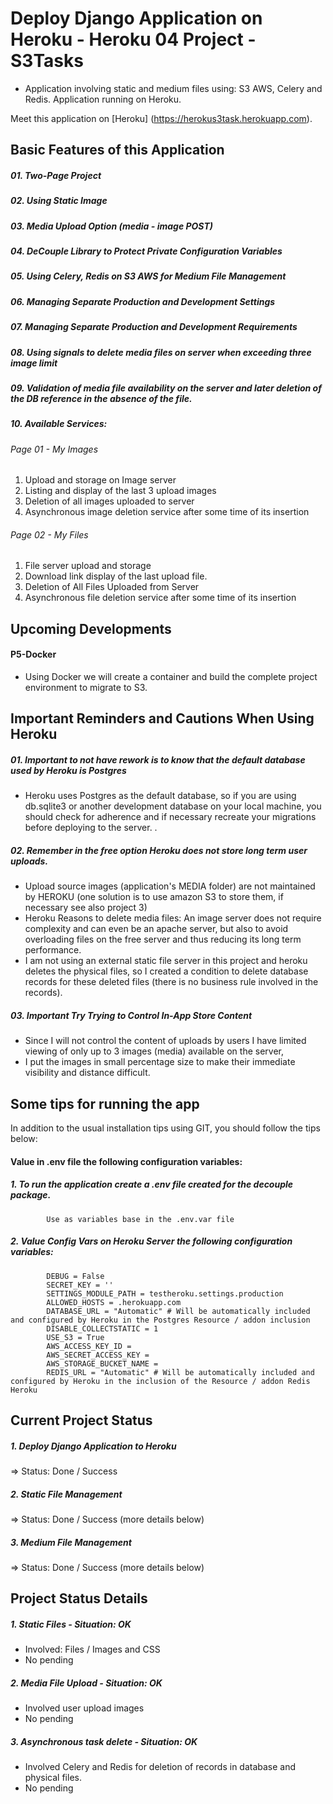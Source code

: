 # Deploy Django Application on Heroku - Heroku 04 Project - S3Tasks
* Application involving static and medium files using: S3 AWS, Celery and Redis. Application running on Heroku.

Meet this application on [Heroku] (https://herokus3task.herokuapp.com).

## Basic Features of this Application
##### 01. Two-Page Project
##### 02. Using Static Image
##### 03. Media Upload Option (media - image POST)
##### 04. DeCouple Library to Protect Private Configuration Variables
##### 05. Using Celery, Redis on S3 AWS for Medium File Management
##### 06. Managing Separate Production and Development Settings
##### 07. Managing Separate Production and Development Requirements
##### 08. Using signals to delete media files on server when exceeding three image limit
##### 09. Validation of media file availability on the server and later deletion of the DB reference in the absence of the file.
##### 10. Available Services:
###### Page 01 - My Images
   01. Upload and storage on Image server
   02. Listing and display of the last 3 upload images
   03. Deletion of all images uploaded to server
   04. Asynchronous image deletion service after some time of its insertion
###### Page 02 - My Files
   01. File server upload and storage
   02. Download link display of the last upload file.
   03. Deletion of All Files Uploaded from Server
   04. Asynchronous file deletion service after some time of its insertion

## Upcoming Developments
#### P5-Docker
* Using Docker we will create a container and build the complete project environment to migrate to S3.
           
## Important Reminders and Cautions When Using Heroku
##### 01. Important to not have rework is to know that the default database used by Heroku is Postgres
* Heroku uses Postgres as the default database, so if you are using db.sqlite3 or another development database on your local machine, you should check for adherence and if necessary recreate your migrations before deploying to the server. .
##### 02. Remember in the free option Heroku does not store long term user uploads.
* Upload source images (application's MEDIA folder) are not maintained by HEROKU (one solution is to use amazon S3 to store them, if necessary see also project 3)
* Heroku Reasons to delete media files: An image server does not require complexity and can even be an apache server, but also to avoid overloading files on the free server and thus reducing its long term performance.
* I am not using an external static file server in this project and heroku deletes the physical files, so I created a condition to delete database records for these deleted files (there is no business rule involved in the records).
##### 03. Important Try Trying to Control In-App Store Content
* Since I will not control the content of uploads by users I have limited viewing of only up to 3 images (media) available on the server,
* I put the images in small percentage size to make their immediate visibility and distance difficult.

## Some tips for running the app
 In addition to the usual installation tips using GIT, you should follow the tips below:
 
#### Value in .env file the following configuration variables:
 
##### 1. To run the application create a .env file created for the decouple package.
            Use as variables base in the .env.var file
            
##### 2. Value Config Vars on Heroku Server the following configuration variables:
            DEBUG = False
            SECRET_KEY = ''
            SETTINGS_MODULE_PATH = testheroku.settings.production
            ALLOWED_HOSTS = .herokuapp.com
            DATABASE_URL = "Automatic" # Will be automatically included and configured by Heroku in the Postgres Resource / addon inclusion
            DISABLE_COLLECTSTATIC = 1
            USE_S3 = True
            AWS_ACCESS_KEY_ID =
            AWS_SECRET_ACCESS_KEY =
            AWS_STORAGE_BUCKET_NAME =
            REDIS_URL = "Automatic" # Will be automatically included and configured by Heroku in the inclusion of the Resource / addon Redis Heroku
                          
## Current Project Status
##### 1. Deploy Django Application to Heroku
=> Status: Done / Success
##### 2. Static File Management
=> Status: Done / Success (more details below)
##### 3. Medium File Management
=> Status: Done / Success (more details below)

## Project Status Details

##### 1. Static Files - Situation: OK
* Involved: Files / Images and CSS
* No pending

##### 2. Media File Upload - Situation: OK
* Involved user upload images
* No pending

##### 3. Asynchronous task delete - Situation: OK
* Involved Celery and Redis for deletion of records in database and physical files.
* No pending
